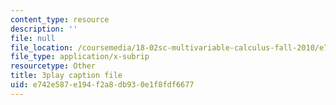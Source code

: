 ```yaml
---
content_type: resource
description: ''
file: null
file_location: /coursemedia/18-02sc-multivariable-calculus-fall-2010/e742e587e194f2a8db930e1f8fdf6677_MosaZngFjZY.srt
file_type: application/x-subrip
resourcetype: Other
title: 3play caption file
uid: e742e587-e194-f2a8-db93-0e1f8fdf6677
---
```

